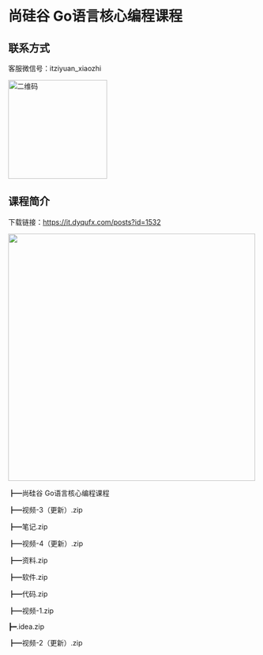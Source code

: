 # 尚硅谷 Go语言核心编程课程

## 联系方式

客服微信号：itziyuan_xiaozhi

<img src="https://ziyuanyun.oss-cn-guangzhou.aliyuncs.com/common/20240614073449/666b82192834a.jpg" width="200" height="200" alt="二维码">

## 课程简介

下载链接：https://it.dyqufx.com/posts?id=1532

<img src="https://ziyuanyun.oss-cn-guangzhou.aliyuncs.com/yun/20240515224325/6644ca0d2a436.jpg" width="500" alt="">

  ┣━尚硅谷 Go语言核心编程课程

 ┣━视频-3（更新）.zip

 ┣━笔记.zip

 ┣━视频-4（更新）.zip

 ┣━资料.zip

 ┣━软件.zip

 ┣━代码.zip

 ┣━视频-1.zip

 ┣━.idea.zip

 ┣━视频-2（更新）.zip

  